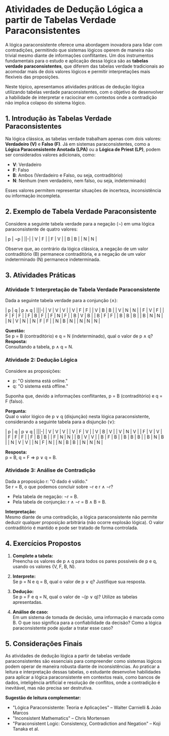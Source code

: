 # Atividades de Dedução Lógica a partir de Tabelas Verdade Paraconsistentes

A lógica paraconsistente oferece uma abordagem inovadora para lidar com contradições, permitindo que sistemas lógicos operem de maneira não trivial mesmo diante de informações conflitantes. Um dos instrumentos fundamentais para o estudo e aplicação dessa lógica são as **tabelas verdade paraconsistentes**, que diferem das tabelas verdade tradicionais ao acomodar mais de dois valores lógicos e permitir interpretações mais flexíveis das proposições.

Neste tópico, apresentamos atividades práticas de dedução lógica utilizando tabelas verdade paraconsistentes, com o objetivo de desenvolver a habilidade de interpretar e raciocinar em contextos onde a contradição não implica colapso do sistema lógico.



## 1. Introdução às Tabelas Verdade Paraconsistentes

Na lógica clássica, as tabelas verdade trabalham apenas com dois valores: **Verdadeiro (V)** e **Falso (F)**. Já em sistemas paraconsistentes, como a **Lógica Paraconsistente Anotada (LPA)** ou a **Lógica de Priest (LP)**, podem ser considerados valores adicionais, como:

- **V**: Verdadeiro
- **F**: Falso
- **B**: Ambos (Verdadeiro e Falso, ou seja, contraditório)
- **N**: Nenhum (nem verdadeiro, nem falso, ou seja, indeterminado)

Esses valores permitem representar situações de incerteza, inconsistência ou informação incompleta.



## 2. Exemplo de Tabela Verdade Paraconsistente

Considere a seguinte tabela verdade para a negação (¬) em uma lógica paraconsistente de quatro valores:

| p | ¬p |
||-|
| V | F  |
| F | V  |
| B | B  |
| N | N  |

Observe que, ao contrário da lógica clássica, a negação de um valor contraditório (B) permanece contraditória, e a negação de um valor indeterminado (N) permanece indeterminada.



## 3. Atividades Práticas

### Atividade 1: Interpretação de Tabela Verdade Paraconsistente

Dada a seguinte tabela verdade para a conjunção (∧):

| p | q | p ∧ q |
|||-|
| V | V | V     |
| V | F | F     |
| V | B | B     |
| V | N | N     |
| F | V | F     |
| F | F | F     |
| F | B | F     |
| F | N | F     |
| B | V | B     |
| B | F | F     |
| B | B | B     |
| B | N | N     |
| N | V | N     |
| N | F | F     |
| N | B | N     |
| N | N | N     |

**Questão:**  
Se p = B (contraditório) e q = N (indeterminado), qual o valor de p ∧ q?  
**Resposta:**  
Consultando a tabela, p ∧ q = N.



### Atividade 2: Dedução Lógica

Considere as proposições:

- p: "O sistema está online."
- q: "O sistema está offline."

Suponha que, devido a informações conflitantes, p = B (contraditório) e q = F (falso).

**Pergunta:**  
Qual o valor lógico de p ∨ q (disjunção) nesta lógica paraconsistente, considerando a seguinte tabela para a disjunção (∨):

| p | q | p ∨ q |
|||-|
| V | V | V     |
| V | F | V     |
| V | B | V     |
| V | N | V     |
| F | V | V     |
| F | F | F     |
| F | B | B     |
| F | N | N     |
| B | V | V     |
| B | F | B     |
| B | B | B     |
| B | N | B     |
| N | V | V     |
| N | F | N     |
| N | B | B     |
| N | N | N     |

**Resposta:**  
p = B, q = F ⇒ p ∨ q = B.



### Atividade 3: Análise de Contradição

Dada a proposição r: "O dado é válido."  
Se r = B, o que podemos concluir sobre ¬r e r ∧ ¬r?

- Pela tabela de negação: ¬r = B.
- Pela tabela de conjunção: r ∧ ¬r = B ∧ B = B.

**Interpretação:**  
Mesmo diante de uma contradição, a lógica paraconsistente não permite deduzir qualquer proposição arbitrária (não ocorre explosão lógica). O valor contraditório é mantido e pode ser tratado de forma controlada.



## 4. Exercícios Propostos

1. **Complete a tabela:**  
   Preencha os valores de p ∧ q para todos os pares possíveis de p e q, usando os valores {V, F, B, N}.

2. **Interprete:**  
   Se p = N e q = B, qual o valor de p ∨ q? Justifique sua resposta.

3. **Dedução:**  
   Se p = F e q = N, qual o valor de ¬(p ∨ q)? Utilize as tabelas apresentadas.

4. **Análise de caso:**  
   Em um sistema de tomada de decisão, uma informação é marcada como B. O que isso significa para a confiabilidade da decisão? Como a lógica paraconsistente pode ajudar a tratar esse caso?



## 5. Considerações Finais

As atividades de dedução lógica a partir de tabelas verdade paraconsistentes são essenciais para compreender como sistemas lógicos podem operar de maneira robusta diante de inconsistências. Ao praticar a leitura e interpretação dessas tabelas, o estudante desenvolve habilidades para aplicar a lógica paraconsistente em contextos reais, como bancos de dados, inteligência artificial e resolução de conflitos, onde a contradição é inevitável, mas não precisa ser destrutiva.



**Sugestão de leitura complementar:**  
- "Lógica Paraconsistente: Teoria e Aplicações" – Walter Carnielli & João Marcos  
- "Inconsistent Mathematics" – Chris Mortensen  
- "Paraconsistent Logic: Consistency, Contradiction and Negation" – Koji Tanaka et al.